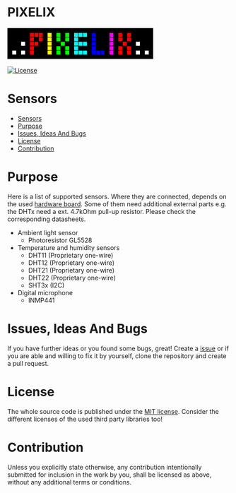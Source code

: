 # PIXELIX <!-- omit in toc -->
![PIXELIX](./images/LogoBlack.png)

[![License](https://img.shields.io/badge/license-MIT-blue.svg)](http://choosealicense.com/licenses/mit/)

# Sensors

- [Sensors](#sensors)
- [Purpose](#purpose)
- [Issues, Ideas And Bugs](#issues-ideas-and-bugs)
- [License](#license)
- [Contribution](#contribution)

# Purpose
Here is a list of supported sensors. Where they are connected, depends on the used [hardware board](BOARDS.md). Some of them need additional external parts e.g. the DHTx need a ext. 4.7kOhm pull-up resistor. Please check the corresponding datasheets.

* Ambient light sensor
  * Photoresistor GL5528
* Temperature and humidity sensors
  * DHT11 (Proprietary one-wire)
  * DHT12 (Proprietary one-wire)
  * DHT21 (Proprietary one-wire)
  * DHT22 (Proprietary one-wire)
  * SHT3x (I2C)
* Digital microphone
  * INMP441

# Issues, Ideas And Bugs
If you have further ideas or you found some bugs, great! Create a [issue](https://github.com/BlueAndi/esp-rgb-led-matrix/issues) or if you are able and willing to fix it by yourself, clone the repository and create a pull request.

# License
The whole source code is published under the [MIT license](http://choosealicense.com/licenses/mit/).
Consider the different licenses of the used third party libraries too!

# Contribution
Unless you explicitly state otherwise, any contribution intentionally submitted for inclusion in the work by you, shall be licensed as above, without any
additional terms or conditions.
